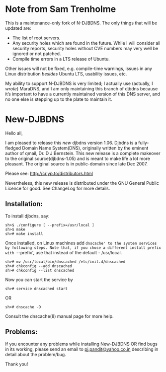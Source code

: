 # Note from Sam Trenholme

This is a maintenance-only fork of N-DJBDNS.  The only things that
will be updated are:

* The list of root servers.
* Any security holes which are found in the future.  While I will consider
  all security reports, security holes without CVE numbers may very well
  be ignored or not patched.  
* Compile time errors in a LTS release of Ubuntu.

Other issues will not be fixed, e.g. compile-time warnings, issues in any
Linux distribution *besides* Ubuntu LTS, usability issues, etc.

My ability to support N-DJBDNS is very limited; I actually use (actually, I
*wrote*) MaraDNS, and I am only maintaining this branch of djbdns
because it’s important to have a currently maintained version of this
DNS server, and no one else is stepping up to the plate to maintain it.

New-DJBDNS
==========


Hello all,

I am pleased to release this *new* djbdns version 1.06. Djbdns is a
fully-fledged Domain Name System(DNS), originally written by the eminent
author of qmail, Dr. D J Bernstein. This new release is a complete makeover to
the original source(djbdns-1.05) and is meant to make life a lot more pleasant.
The original source is in public-domain since late Dec 2007.

Please see: http://cr.yp.to/distributors.html

Nevertheless, this new release is distributed under the GNU General Public
Licence for good. See ChangeLog for more details.

Installation:
-------------

To install djbdns, say:

    sh>$ ./configure [ --prefix=/usr/local ]
    sh>$ make
    sh># make install

Once installed, on Linux machines add `dnscache' to the system services by
following steps. Note that, if you chose a different install prefix with
`--prefix', use that instead of the default - /usr/local.

    sh># mv /usr/local/bin/dnscached /etc/init.d/dnscached
    sh># chkconfig --add dnscached
    sh># chkconfig --list dnscached

Now you can start the service by

    sh># service dnscached start

OR

    sh># dnscache -D

Consult the dnscache(8) manual page for more help.

Problems:
---------

If you encounter any problems while installing New-DJBDNS OR find bugs in its
working, please send an email to <pj.pandit@yahoo.co.in> describing in detail
about the problem/bug.

Thank you!
